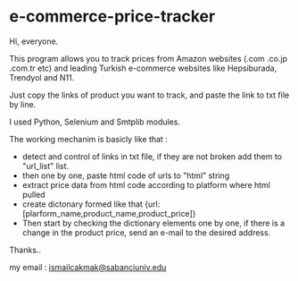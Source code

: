 # e-commerce-price-tracker

Hi, everyone. 

This program allows you to track prices from Amazon websites (.com .co.jp .com.tr etc) and leading Turkish e-commerce
websites like Hepsiburada, Trendyol and N11.

Just copy the links of product you want to track, and paste the link to txt file by line. 

I used Python, Selenium and Smtplib modules.


The working mechanim is basicly like that : 
 * detect and control of links in txt file, if they are not broken add them to "url_list" list.
 * then one by one, paste html code of urls to "html" string
 * extract price data from html code according to platform where html pulled
 * create dictonary formed like that {url:[plarform_name,product_name,product_price]}
 * Then start by checking the dictionary elements one by one, if there is a change in the product price, send an e-mail to the desired address.


Thanks..

my email : ismailcakmak@sabanciuniv.edu
